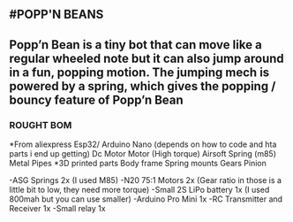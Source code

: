 #POPP'N BEANS
---
Popp’n Bean is a tiny bot that can move like a regular wheeled note but it can also jump around in a fun, popping motion. The jumping mech is powered by a spring, which gives the popping / bouncy feature of Popp’n Bean
---
### ROUGHT BOM
*From aliexpress
Esp32/  Arduino Nano (depends on how to code and hta parts i end up getting)
Dc Motor
Motor (High torque)
Airsoft Spring (m85)
Metal Pipes
*3D printed parts
Body frame
Spring mounts
Gears
Pinion

-ASG Springs 2x (I used M85)
-N20 75:1 Motors 2x (Gear ratio in those is a little bit to low, they need more torque)
-Small 2S LiPo battery 1x (I used 800mah but you can use smaller)
-Arduino Pro Mini 1x
-RC Transmitter and Receiver 1x
-Small relay 1x

